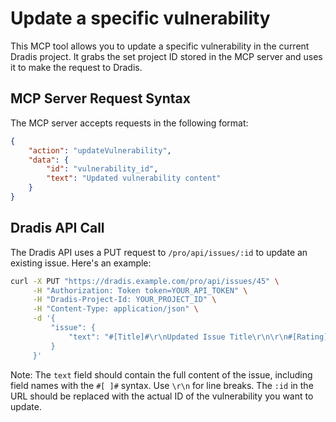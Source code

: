 # Update a specific vulnerability
This MCP tool allows you to update a specific vulnerability in the current Dradis project. It grabs the set project ID stored in the MCP server and uses it to make the request to Dradis.

## MCP Server Request Syntax

The MCP server accepts requests in the following format:
```json
{
    "action": "updateVulnerability",
    "data": {
        "id": "vulnerability_id",
        "text": "Updated vulnerability content"
    }
}
```

## Dradis API Call
The Dradis API uses a PUT request to `/pro/api/issues/:id` to update an existing issue. Here's an example:

```bash
curl -X PUT "https://dradis.example.com/pro/api/issues/45" \
     -H "Authorization: Token token=YOUR_API_TOKEN" \
     -H "Dradis-Project-Id: YOUR_PROJECT_ID" \
     -H "Content-Type: application/json" \
     -d '{
         "issue": {
             "text": "#[Title]#\r\nUpdated Issue Title\r\n\r\n#[Rating]#\r\nMedium\r\n\r\n#[Description]#\r\nUpdated sample Issue description"
         }
     }'
```

Note: The `text` field should contain the full content of the issue, including field names with the `#[ ]#` syntax. Use `\r\n` for line breaks. The `:id` in the URL should be replaced with the actual ID of the vulnerability you want to update.